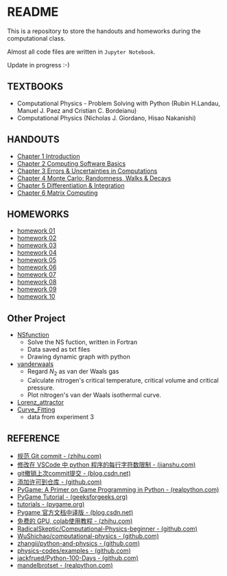# README

This is a repository to store the handouts and homeworks during the computational class.

Almost all code files are written in `Jupyter Notebook`.

Update in progress :-)

## TEXTBOOKS

- Computational Physics - Problem Solving with Python (Rubin H.Landau, Manuel J. Paez and Cristian C. Bordeianu)
- Computational Physics (Nicholas J. Giordano, Hisao Nakanishi)

## HANDOUTS

- [Chapter 1 Introduction](https://www.wolai.com/ipVk3gcUkud2YTKwZEPb7K)
- [Chapter 2 Computing Software Basics](https://www.wolai.com/xzAurnKH2wVNSgnKzZy6H4?theme=light)
- [Chapter 3 Errors & Uncertainties in Computations](https://www.wolai.com/6p6GyEXihCcttz8xr7MfMp)
- [Chapter 4 Monte Carlo: Randomness, Walks & Decays](https://www.wolai.com/qZM4YCFkrkUhDQdJs8YBMW)
- [Chapter 5 Differentiation & Integration](https://www.wolai.com/r9RV6B6a6MM8wVBNxS3Bbp)
- [Chapter 6 Matrix Computing](https://www.wolai.com/wyV54GDoiYBczC6Zys49zg)

## HOMEWORKS

- [homework 01](https://www.wolai.com/sWPQ6uNrg2wF3CyfoTwsSS)
- [homework 02](https://www.wolai.com/m8M5aMbg2Xd75VTZ2uWDwi)
- [homework 03](https://www.wolai.com/cAEEpV45BG7CS5SgqihbN9)
- [homework 04](https://www.wolai.com/66X8w6CfMompYeu7PyQaD3)
- [homework 05](https://www.wolai.com/wLet1geHqdf2sLnwnWsJGE)
- [homework 06](https://www.wolai.com/sPABBGABbG6eAePWwybbKq)
- [homework 07](https://www.wolai.com/8RBmtidm6EacLzpucbcxjA)
- [homework 08](https://www.wolai.com/2JV4BZ7ymTkrqLURSaPtwn)
- [homework 09](https://www.wolai.com/3B7WcS2kC5wYXCrusF3srJ)
- [homework 10](https://www.wolai.com/mAsXGirKouuk4jUpRdPcbv)

## Other Project

- [NSfunction](./otherProject/NSfunction/)
  - Solve the NS fuction, written in Fortran
  - Data saved as txt files
  - Drawing dynamic graph with python
- [vanderwaals](./otherProject/vanderwaals/)
  - Regard $N_2$ as van der Waals gas
  - Calculate nitrogen's critical temperature, critical volume and critical pressure.
  - Plot nitrogen's van der Waals isothermal curve.
- [Lorenz_attractor](./otherProject/Lorenz_attractor/)
- [Curve_Fitting](./otherProject/Curve_Fitting/)
  - data from experiment 3

## REFERENCE

- [规范 Git commit - (zhihu.com)](https://zhuanlan.zhihu.com/p/182553920)
- [修改在 VSCode 中 python 程序的每行字符数限制 - (jianshu.com)](https://www.jianshu.com/p/dfa4c2ce71d6)
- [git撤销上次commit提交 - (blog.csdn.net)](https://blog.csdn.net/weixin_44953227/article/details/106387824)
- [添加许可到仓库 - (github.com)](https://docs.github.com/cn/communities/setting-up-your-project-for-healthy-contributions/adding-a-license-to-a-repository)
- [PyGame: A Primer on Game Programming in Python - (realpython.com)](https://realpython.com/pygame-a-primer/)
- [PyGame Tutorial - (geeksforgeeks.org)](https://www.geeksforgeeks.org/pygame-tutorial/)
- [tutorials - (pygame.org)](https://www.pygame.org/wiki/tutorials)
- [Pygame 官方文档中译版 - (blog.csdn.net)](https://blog.csdn.net/Enderman_xiaohei/article/details/87708373)
- [免费的 GPU, colab使用教程 - (zhihu.com)](https://zhuanlan.zhihu.com/p/149233850)
- [RadicalSkeptic/Computational-Physics-beginner - (github.com)](https://github.com/RadicalSkeptic/Computational-Physics-beginner)
- [WuShichao/computational-physics - (github.com)](https://github.com/WuShichao/computational-physics)
- [zhangii/python-and-physics - (github.com)](https://github.com/zhangii/python-and-physics)
- [physics-codes/examples - (github.com)](https://github.com/physics-codes/examples)
- [jackfrued/Python-100-Days - (github.com)](https://github.com/jackfrued/Python-100-Days)
- [mandelbrotset - (realpython.com)](https://realpython.com/mandelbrot-set-python/)

